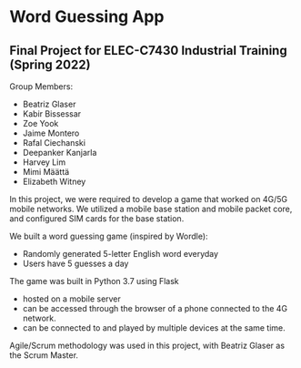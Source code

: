 # Word Guessing App

## Final Project for ELEC-C7430 Industrial Training (Spring 2022)

Group Members:

- Beatriz Glaser
- Kabir Bissessar
- Zoe Yook
- Jaime Montero
- Rafal Ciechanski
- Deepanker Kanjarla
- Harvey Lim 
- Mimi Määttä
- Elizabeth Witney

In this project, we were required to develop a game that worked on 4G/5G mobile networks.
We utilized a mobile base station and mobile packet core, and configured SIM cards for the base station.

We built a word guessing game (inspired by Wordle):
- Randomly generated 5-letter English word everyday
- Users have 5 guesses a day

The game was built in Python 3.7 using Flask
- hosted on a mobile server
- can be accessed through the browser of a phone connected to the 4G network.
- can be connected to and played by multiple devices at the same time.

Agile/Scrum methodology was used in this project, with Beatriz Glaser as the Scrum Master. 
